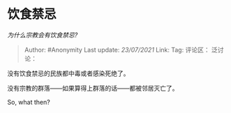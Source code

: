 # 饮食禁忌
*为什么宗教会有饮食禁忌?*

> Author: #Anonymity
> Last update: *23/07/2021*
> Link:
> Tag:
> 评论区：
> 泛讨论：

没有饮食禁忌的民族都中毒或者感染死绝了。

没有宗教的群落——如果算得上群落的话——都被邻居灭亡了。

So, what then?
